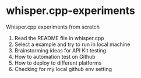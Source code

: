 # whisper.cpp-experiments
Whisper.cpp experiments from scratch

1. Read the README file in whisper.cpp
2. Select a example and try to run in local machine
3. Brainstorming ideas for API Kit testing
4. How to automation test on Github
5. How to deploy to different platforms
6. Checking for my local github env setting